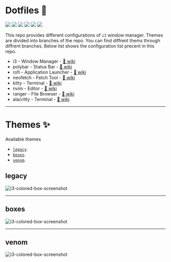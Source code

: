 # Dotfiles 🔧

![](https://img.shields.io/badge/-Gnu-informational?style=flat&logo=GNU&logoColor=white&color=A42E2B) ![](https://img.shields.io/badge/-Linux-informational?style=flat&logo=Linux&logoColor=white&color=000000) ![](https://img.shields.io/badge/-Arch-informational?style=flat&logo=Arch-Linux&logoColor=white&color=1793D1) ![](https://img.shields.io/badge/-Xorg-informational?style=flat&logo=X.Org&logoColor=white&color=F28834) ![](https://img.shields.io/badge/-ZSH-informational?style=flat&logo=gnu-bash&logoColor=white&color=C97E84) ![](https://img.shields.io/badge/-Vim-informational?style=flat&logo=neovim&message="Neovim"&logoColor=white&color=019733)

This repo provides different configurations of `i3` window manager. Themes are divided into branches of the repo. You can find diffrent thems through diffrent branches. Below list shows the configuration list precent in this repo.

- i3 - Window Manager - [🔗 wiki](https://i3wm.org/docs/)
- polybar - Status Bar - [🔗 wiki](https://github.com/polybar/polybar)
- rofi - Application Launcher - [🔗 wiki](https://github.com/davatorium/rofi)
- neofetch - Fetch Tool - [🔗 wiki](https://github.com/dylanaraps/neofetch)
- kitty - Terminal - [🔗 wiki](https://sw.kovidgoyal.net/kitty/)
- nvim - Editor - [🔗 wiki](https://neovim.io/)
- ranger - File Browser - [🔗 wiki](https://github.com/ranger/ranger)
- alacritty - Terminal - [🔗 wiki](https://github.com/alacritty/alacritty)

***

# Themes ✨

Available themes
- [`legacy`](#legacy).
- [`boxes`](#boxes).
- [`venom`](#venom).

## legacy

![i3-colored-box-screenshot](https://github.com/nipunravisara/.dotfiles/blob/i3/.screenshots/legacy.png?raw=true "legacy")

***

## boxes

![i3-colored-box-screenshot](https://github.com/nipunravisara/.dotfiles/blob/i3/.screenshots/legacy.png?raw=true "legacy")

***

## venom

![i3-colored-box-screenshot](https://github.com/nipunravisara/.dotfiles/blob/i3/.screenshots/legacy.png?raw=true "legacy")

